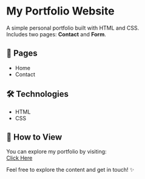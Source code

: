 # My Portfolio Website

A simple personal portfolio built with HTML and CSS.  
Includes two pages: **Contact** and **Form**.  

## 🚀 Pages
- Home  
- Contact  

## 🛠️ Technologies
- HTML  
- CSS  

## 🔗 How to View
You can explore my portfolio by visiting:  
[Click Here](https://your-username.github.io/your-repo-name/)  

Feel free to explore the content and get in touch! ✨
